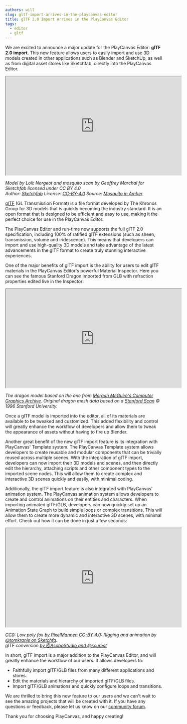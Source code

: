 ```yaml
---
authors: will
slug: gltf-import-arrives-in-the-playcanvas-editor
title: glTF 2.0 Import Arrives in the PlayCanvas Editor
tags:
  - editor
  - gltf
---
```


We are excited to announce a major update for the PlayCanvas Editor: **glTF 2.0 import**. This new feature allows users to easily import and use 3D models created in other applications such as Blender and SketchUp, as well as from digital asset stores like Sketchfab, directly into the PlayCanvas Editor.

<div className="iframe-container">
    <iframe loading="lazy" width="560" height="315" src="https://www.youtube.com/embed/70f5oC9wvHU" title="YouTube video player" allow="accelerometer; autoplay; clipboard-write; encrypted-media; gyroscope; picture-in-picture" allowfullscreen></iframe>
</div>

_Model by Loïc Norgeot and mosquito scan by Geoffrey Marchal for Sketchfab licensed under CC BY 4.0  
Author: [Sketchfab](https://sketchfab.com/Sketchfab) License: [CC-BY-4.0](https://creativecommons.org/licenses/by/4.0/) Source: [Mosquito in Amber](https://sketchfab.com/3d-models/real-time-refraction-demo-mosquito-in-amber-37233d6ed84844fea1ebe88069ea58d1)_

<!-- truncate -->

[glTF](https://www.khronos.org/gltf/) (GL Transmission Format) is a file format developed by The Khronos Group for 3D models that is quickly becoming the industry standard. It is an open format that is designed to be efficient and easy to use, making it the perfect choice for use in the PlayCanvas Editor.

The PlayCanvas Editor and run-time now supports the full glTF 2.0 specification, including 100% of ratified glTF extensions (such as sheen, transmission, volume and iridescence). This means that developers can import and use high-quality 3D models and take advantage of the latest advancements in the glTF format to create truly stunning interactive experiences.

One of the major benefits of glTF import is the ability for users to edit glTF materials in the PlayCanvas Editor's powerful Material Inspector. Here you can see the famous Stanford Dragon imported from GLB with refraction properties edited live in the Inspector:

<div className="iframe-container">
    <iframe loading="lazy" width="560" height="315" src="https://www.youtube.com/embed/KKUvYy1Dyz8" title="YouTube video player" allow="accelerometer; autoplay; clipboard-write; encrypted-media; gyroscope; picture-in-picture" allowfullscreen></iframe>
</div>

_The dragon model based on the one from [Morgan McGuire's Computer Graphics Archive](https://casual-effects.com/data). Original dragon mesh data based on a [Stanford Scan](http://www.graphics.stanford.edu/data/3Dscanrep/) © 1996 Stanford University._

Once a glTF model is imported into the editor, all of its materials are available to be tweaked and customized. This added flexibility and control will greatly enhance the workflow of developers and allow them to tweak the appearance of assets without having to fire up Blender.

Another great benefit of the new glTF import feature is its integration with PlayCanvas' Template system. The PlayCanvas Template system allows developers to create reusable and modular components that can be trivially reused across multiple scenes. With the integration of glTF import, developers can now import their 3D models and scenes, and then directly edit the hierarchy, attaching scripts and other component types to the imported scene nodes. This will allow them to create complex and interactive 3D scenes quickly and easily, with minimal coding.

Additionally, the glTF import feature is also integrated with PlayCanvas' animation system. The PlayCanvas animation system allows developers to create and control animations on their entities and characters. When importing animated glTF/GLB, developers can now quickly set up an Animation State Graph to build simple loops or complex transitions. This will allow them to create more dynamic and interactive 3D scenes, with minimal effort. Check out how it can be done in just a few seconds:

<div className="iframe-container">
    <iframe loading="lazy" width="560" height="315" src="https://www.youtube.com/embed/XE6nBFfWawU" title="YouTube video player" allow="accelerometer; autoplay; clipboard-write; encrypted-media; gyroscope; picture-in-picture" allowfullscreen></iframe>
</div>

_[CC0](https://creativecommons.org/publicdomain/zero/1.0/): Low poly fox [by PixelMannen](https://opengameart.org/content/fox-and-shiba) [CC-BY 4.0](https://creativecommons.org/licenses/by/4.0/): Rigging and animation [by @tomkranis on Sketchfa](https://sketchfab.com/models/371dea88d7e04a76af5763f2a36866bc).  
glTF conversion [by @AsoboStudio and @scurest](https://github.com/KhronosGroup/glTF-Sample-Models/pull/150#issuecomment-406300118)_

In short, glTF import is a major addition to the PlayCanvas Editor, and will greatly enhance the workflow of our users. It allows developers to:

- Faithfully import glTF/GLB files from many different applications and stores.
- Edit the materials and hierarchy of imported glTF/GLB files.
- Import glTF/GLB animations and quickly configure loops and transitions.

We are thrilled to bring this new feature to our users and we can't wait to see the amazing projects that will be created with it. If you have any questions or feedback, please let us know on our [community forum](https://forum.playcanvas.com/t/glb-gltf-2-0-import-for-playcanvas-is-live/29341).

Thank you for choosing PlayCanvas, and happy creating!
